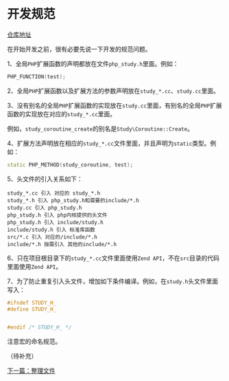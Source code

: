 # 开发规范

[仓库地址](https://github.com/php-extension-research/study)

在开始开发之前，很有必要先说一下开发的规范问题。

1、全局`PHP`扩展函数的声明都放在文件`php_study.h`里面。例如：

```cpp
PHP_FUNCTION(test);
```

2、全局`PHP`扩展函数以及扩展方法的参数声明放在`study_*.cc`、`study.cc`里面。

3、没有别名的全局`PHP`扩展函数的实现放在`study.cc`里面，有别名的全局`PHP`扩展函数的实现放在对应的`study_*.cc`里面。

例如，`study_coroutine_create`的别名是`Study\Coroutine::Create`。

4、扩展方法声明放在相应的`study_*.cc`文件里面，并且声明为`static`类型。例如：

```cpp
static PHP_METHOD(study_coroutine, test);
```

5、头文件的引入关系如下：

```
study_*.cc 引入 对应的 study_*.h
study_*.h 引入 php_study.h和需要的include/*.h
study.cc 引入 php_study.h
php_study.h 引入 php内核提供的头文件
php_study.h 引入 include/study.h
include/study.h 引入 标准库函数
src/*.c 引入 对应的/include/*.h
include/*.h 按需引入 其他的include/*.h
```

6、只在项目根目录下的`study_*.cc`文件里面使用`Zend API`，不在`src`目录的代码里面使用`Zend API`。

7、为了防止重复引入头文件，增加如下条件编译。例如，在`study.h`头文件里面写入：

```cpp
#ifndef STUDY_H_
#define STUDY_H_


#endif /* STUDY_H_ */
```

注意宏的命名规范。

（待补充）

[下一篇：整理文件](《PHP扩展开发》-协程-整理文件.md)